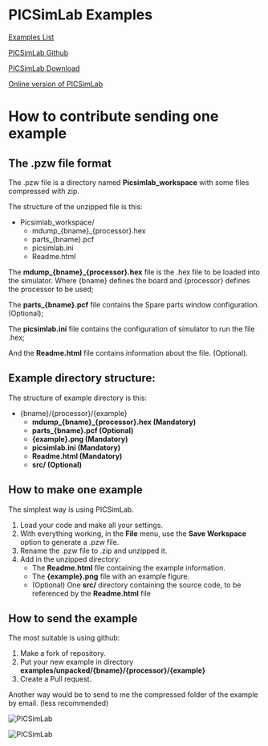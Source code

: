 # PICSimLab Examples

[Examples List](https://lcgamboa.github.io/picsimlab_examples/examples/examples_index.html)

[PICSimLab Github](https://github.com/lcgamboa/picsimlab)

[PICSimLab Download](https://github.com/lcgamboa/picsimlab/releases)

[Online version of PICSimLab](https://lcgamboa.github.io/)



# How to contribute sending one example

## The .pzw file format

The .pzw file is a directory named **Picsimlab_workspace** with some files compressed with zip.

The structure of the unzipped file is this:
- Picsimlab_workspace/
   - mdump_{bname}_{processor}.hex
   - parts_{bname}.pcf
   - picsimlab.ini
   - Readme.html

The **mdump_{bname}_{processor}.hex** file is the .hex file to be loaded into the simulator. Where {bname} defines the board and {processor} defines the processor to be used;

The **parts_{bname}.pcf** file contains the Spare parts window configuration. (Optional);

The **picsimlab.ini** file contains the configuration of simulator to run the file .hex;

And the **Readme.html** file contains information about the file. (Optional).





## Example directory structure:

The structure of example directory is this:
- {bname}/{processor}/{example}
   - **mdump_{bname}_{processor}.hex (Mandatory)**
   - **parts_{bname}.pcf (Optional)**
   - **{example}.png (Mandatory)**
   - **picsimlab.ini (Mandatory)**
   - **Readme.html (Mandatory)**
   - **src/ (Optional)**

## How to make one example

The simplest way is using PICSimLab.
1. Load your code and make all your settings. 
2. With everything working, in the **File** menu, use the **Save Workspace** option to generate a .pzw file.
3. Rename the .pzw file to .zip and unzipped it.
4. Add in the unzipped directory: 
   - The **Readme.html** file containing the example information.
   - The **{example}.png** file with an example figure.
   - (Optional) One **src/** directory containing the source code, to be referenced by the **Readme.html** file


## How to send the example
The most suitable is using github:

1. Make a fork of repository.
2. Put your new example in directory **examples/unpacked/{bname}/{processor}/{example}**
3. Create a Pull request.

Another way would be to send to me the compressed folder of the example by email. (less recommended)

![PICSimLab](https://lcgamboa.github.io/picsimlab_examples/examples/board_Arduino_Uno/atmega328p/Oscilloscope/Oscilloscope.png)

![PICSimLab](https://lcgamboa.github.io/picsimlab_examples/examples/board_Arduino_Uno/atmega328p/Serial_LCD/Serial_LCD.png)

